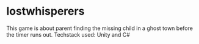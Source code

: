 # lostwhisperers
This game is about parent finding the missing child in a ghost town before the timer runs out. 
Techstack used: Unity and C#
